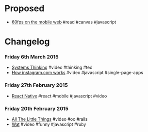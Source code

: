 # Proposed
* [60fps on the mobile web](http://engineering.flipboard.com/2015/02/mobile-web/) #read #canvas #javascript

# Changelog
### Friday 6th March 2015
* [Systems Thinking](http://www.ted.com/talks/tom_wujec_got_a_wicked_problem_first_tell_me_how_you_make_toast?language=en) #video #thinking #ted
* [How instagram.com works](https://www.youtube.com/watch?v=VkTCL6Nqm6Y) #video #javascript #single-page-apps

### Friday 27th February 2015
* [React Native](http://conf.reactjs.com/schedule.html#keynote) #react #mobile #javascript #video

### Friday 20th February 2015
* [All The Little Things](https://www.youtube.com/watch?v=8bZh5LMaSmE) #video #oo #rails
* [Wat](https://www.destroyallsoftware.com/talks/wat) #video #funny #javascript #ruby
